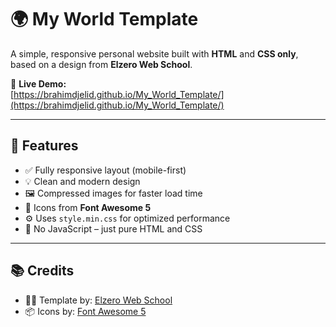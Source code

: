 # 🌍 My World Template

A simple, responsive personal website built with **HTML** and **CSS only**, based on a design from **Elzero Web School**.

🔗 **Live Demo:**  
[https://brahimdjelid.github.io/My_World_Template/](https://brahimdjelid.github.io/My_World_Template/)

---

## 📱 Features

- ✅ Fully responsive layout (mobile-first)
- 💡 Clean and modern design
- 🖼️ Compressed images for faster load time
- 🎨 Icons from **Font Awesome 5**
- ⚙️ Uses `style.min.css` for optimized performance
- 🚫 No JavaScript – just pure HTML and CSS

---

## 📚 Credits

- 👨‍🏫 Template by: [Elzero Web School](https://elzero.org/)
- 📦 Icons by: [Font Awesome 5](https://fontawesome.com/v5)
